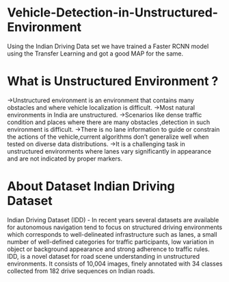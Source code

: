 # Vehicle-Detection-in-Unstructured-Environment

Using the Indian Driving Data set we have trained a Faster RCNN model using the Transfer Learning and got a good MAP for the same.
# What is Unstructured Environment ?

->Unstructured environment is an environment that contains many obstacles and where vehicle localization is difficult. 
->Most natural environments in India are unstructured.
->Scenarios like dense traffic condition and places where there are many obstacles ,detection in such environment is difficult.
->There is no lane information to guide or constrain the actions of the vehicle,current algorithms don’t generalize well when tested on diverse data distributions.
 ->It is a challenging task in unstructured environments where lanes vary significantly in appearance and are not indicated by proper markers.

# About Dataset Indian Driving Dataset 
Indian Driving Dataset (IDD) - 
 In recent years several datasets are available for autonomous navigation tend to focus on structured driving environments which corresponds to well-delineated infrastructure such as lanes, a small number of well-defined categories for traffic participants, low variation in object or background appearance and strong adherence to traffic rules.
IDD, is a novel dataset for road scene understanding in unstructured environments. 
It consists of 10,004 images, finely annotated with 34 classes collected from 182 drive sequences on Indian roads.


